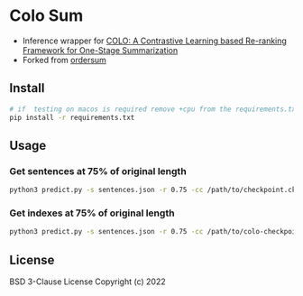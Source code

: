 # Colo Sum
- Inference wrapper for [COLO: A Contrastive Learning based Re-ranking Framework for
One-Stage Summarization](https://arxiv.org/pdf/2209.14569)
- Forked from [ordersum](github.com/Espresso-AI/ordersum)

## Install 
```bash
# if  testing on macos is required remove +cpu from the requirements.txt file
pip install -r requirements.txt
```

## Usage 
### Get sentences at 75% of original length
```bash
python3 predict.py -s sentences.json -r 0.75 -cc /path/to/checkpoint.ckpt
```

### Get indexes at 75% of original length
```bash
python3 predict.py -s sentences.json -r 0.75 -cc /path/to/colo-checkpoint.ckpt -bc /path/to/bart-checkpoint.ckpt -i
```

## License
BSD 3-Clause License Copyright (c) 2022
